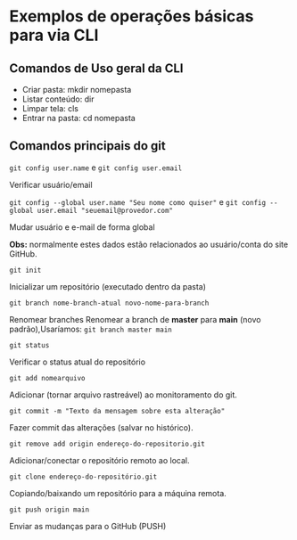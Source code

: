 # Exemplos de operações básicas para via CLI

## Comandos de Uso geral da CLI

- Criar pasta: mkdir nomepasta
- Listar conteúdo: dir
- Limpar tela: cls
- Entrar na pasta: cd nomepasta

## Comandos principais do git
`git config user.name` e `git config user.email`

Verificar usuário/email


`git config --global user.name "Seu nome como quiser"` e `git config --global user.email "seuemail@provedor.com"`

Mudar usuário e e-mail de forma global

**Obs:** normalmente estes dados estão relacionados ao usuário/conta do site GitHub.

`git init`

Inicializar um repositório (executado dentro da pasta)

`git branch nome-branch-atual novo-nome-para-branch`

Renomear branches
Renomear a branch de **master** para **main** (novo padrão),Usaríamos: `git branch master main`



`git status`

Verificar o status atual do repositório

`git add nomearquivo`

Adicionar (tornar arquivo rastreável) ao monitoramento do git.

`git commit -m "Texto da mensagem sobre esta alteração"`

Fazer commit das alterações (salvar no histórico).

`git remove add origin endereço-do-repositorio.git`

Adicionar/conectar o repositório remoto ao local.

`git clone endereço-do-repositório.git`

Copiando/baixando um repositório para a máquina remota.

`git push origin main`

Enviar as mudanças para o GitHub (PUSH)
